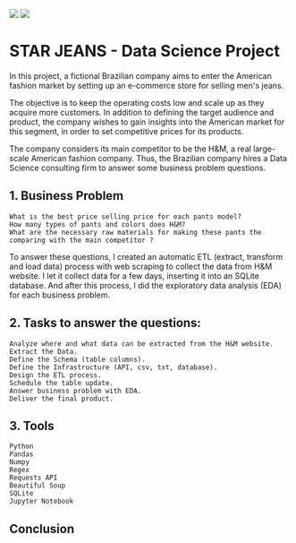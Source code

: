 ![](https://github.com/luanjesus/star_jeans/blob/main/repos/img/star_jeans.png)
![](C:\Users\USER\Desktop\projects\webscraping_hm\repos\img\star_jeans.png)
# STAR JEANS - Data Science Project

In this project, a fictional Brazilian company aims to enter the American fashion market by setting up an e-commerce store for selling men's jeans.

The objective is to keep the operating costs low and scale up as they acquire more customers. In addition to defining the target audience and product, the company wishes to gain insights into the American market for this segment, in order to set competitive prices for its products. 

The company considers its main competitor to be the H&M, a real large-scale American fashion company. Thus, the Brazilian company hires a Data Science consulting firm to answer some business problem questions.

## 1. Business Problem

    What is the best price selling price for each pants model?
    How many types of pants and colors does H&M?
    What are the necessary raw materials for making these pants the comparing with the main competitor ?

To answer these questions, I created an automatic ETL (extract, transform and load data) process with web scraping to collect the data from H&M website. I let it collect data for a few days, inserting it into an SQLite database. And after this process, I did the exploratory data analysis (EDA) for each business problem.

## 2. Tasks to answer the questions:

    Analyze where and what data can be extracted from the H&M website.
    Extract the Data.
    Define the Schema (table columns).
    Define the Infrastructure (API, csv, txt, database).
    Design the ETL process.
    Schedule the table update.
    Answer business problem with EDA.
    Deliver the final product.

## 3. Tools
    Python
    Pandas
	Numpy
	Regex
	Requests API
	Beautiful Soup
	SQLite	
	Jupyter Notebook

## Conclusion